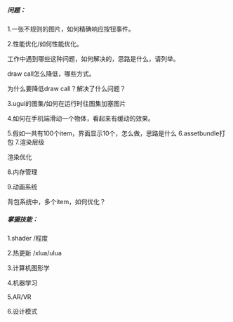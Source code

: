 ##### 问题：

1.一张不规则的图片，如何精确响应按钮事件。

2.性能优化/如何性能优化。

工作中遇到哪些这种问题，如何解决的，思路是什么，请列举。

draw call怎么降低，哪些方式。

为什么要降低draw call？解决了什么问题？

3.ugui的图集/如何在运行时往图集加塞图片

4.如何在手机端滑动一个物体，看起来有缓动的效果。

5.假如一共有100个item，界面显示10个，怎么做，思路是什么
6.assetbundle打包
7.渲染层级

渲染优化

8.内存管理

9.动画系统

背包系统中，多个item，如何优化？

##### 掌握技能：

1.shader /程度

2.热更新 /xlua/ulua

3.计算机图形学

4.机器学习

5.AR/VR

6.设计模式
